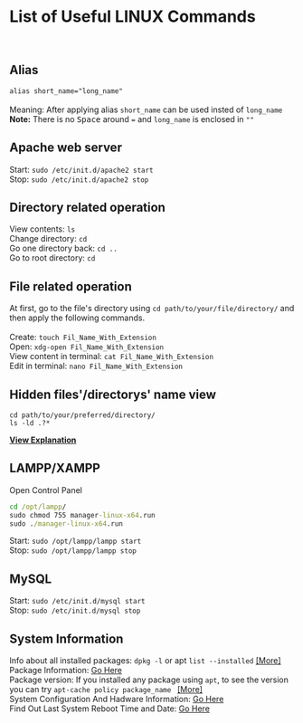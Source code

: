 # List of Useful LINUX Commands
<br>


## Alias<br>
`alias short_name="long_name"`<br><br>
Meaning: After applying alias `short_name` can be used insted of `long_name`<br>
**Note:** There is no <kbd>Space</kbd> around `=` and `long_name` is enclosed in `""`
<br>


## Apache web server<br>
Start: ```sudo /etc/init.d/apache2 start```<br>
Stop: ```sudo /etc/init.d/apache2 stop```
<br>


## Directory related operation<br>
View contents: `ls`<br>
Change directory: `cd`<br>
Go one directory back: `cd ..`<br>
Go to root directory: `cd`
<br>


## File related operation<br>
At first, go to the file's directory using `cd path/to/your/file/directory/` and then apply the following commands.<br><br>
Create: `touch Fil_Name_With_Extension`<br>
Open: `xdg-open Fil_Name_With_Extension`<br>
View content in terminal: `cat Fil_Name_With_Extension`<br>
Edit in terminal: `nano Fil_Name_With_Extension`
<br>


## Hidden files'/directorys' name view<br>
```command
cd path/to/your/preferred/directory/
ls -ld .?*
```
[**View Explanation**](https://askubuntu.com/questions/468901/how-to-show-only-hidden-files-in-terminal)
<br>


## LAMPP/XAMPP<br>
Open Control Panel
```cmd
cd /opt/lampp/
sudo chmod 755 manager-linux-x64.run
sudo ./manager-linux-x64.run
```
Start: `sudo /opt/lampp/lampp start`<br>
Stop: `sudo /opt/lampp/lampp stop`
<br>


## MySQL<br>
Start: `sudo /etc/init.d/mysql start`<br>
Stop: `sudo /etc/init.d/mysql stop`
<br>


## System Information<br>
Info about all installed packages: `dpkg -l` or apt `list --installed` [[More]](https://askubuntu.com/questions/17823/how-to-list-all-installed-packages)<br>
Package Information: [Go Here](https://www.howtogeek.com/229682/how-to-find-out-exact-package-names-for-applications-in-linux/)<br>
Package version: If you installed any package using `apt`, to see the version you can try `apt-cache policy package_name
` [[More]](https://askubuntu.com/questions/440982/how-to-check-installed-program-version)<br> 
System Configuration And Hadware Information: [Go Here](https://www.cyberciti.biz/faq/linux-command-to-find-the-system-configuration-and-hardware-information/)<br>
Find Out Last System Reboot Time and Date: [Go Here](https://www.cyberciti.biz/tips/linux-last-reboot-time-and-date-find-out.html)<br>



